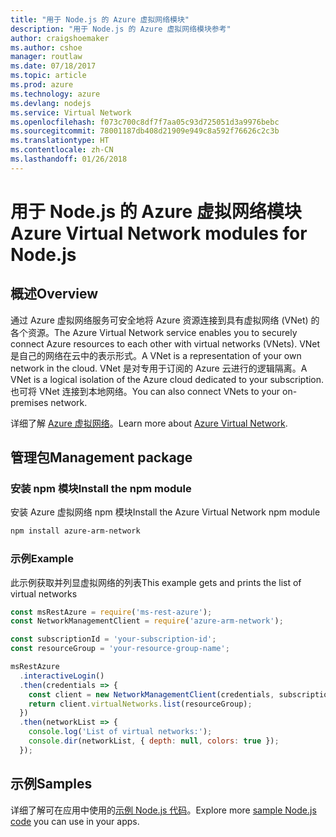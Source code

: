 ```yaml
---
title: "用于 Node.js 的 Azure 虚拟网络模块"
description: "用于 Node.js 的 Azure 虚拟网络模块参考"
author: craigshoemaker
ms.author: cshoe
manager: routlaw
ms.date: 07/18/2017
ms.topic: article
ms.prod: azure
ms.technology: azure
ms.devlang: nodejs
ms.service: Virtual Network
ms.openlocfilehash: f073c700c8df7f7aa05c93d725051d3a9976bebc
ms.sourcegitcommit: 78001187db408d21909e949c8a592f76626c2c3b
ms.translationtype: HT
ms.contentlocale: zh-CN
ms.lasthandoff: 01/26/2018
---
```

# <a name="azure-virtual-network-modules-for-nodejs"></a><span data-ttu-id="2c2b1-103">用于 Node.js 的 Azure 虚拟网络模块</span><span class="sxs-lookup"><span data-stu-id="2c2b1-103">Azure Virtual Network modules for Node.js</span></span>

## <a name="overview"></a><span data-ttu-id="2c2b1-104">概述</span><span class="sxs-lookup"><span data-stu-id="2c2b1-104">Overview</span></span>

<span data-ttu-id="2c2b1-105">通过 Azure 虚拟网络服务可安全地将 Azure 资源连接到具有虚拟网络 (VNet) 的各个资源。</span><span class="sxs-lookup"><span data-stu-id="2c2b1-105">The Azure Virtual Network service enables you to securely connect Azure resources to each other with virtual networks (VNets).</span></span> <span data-ttu-id="2c2b1-106">VNet 是自己的网络在云中的表示形式。</span><span class="sxs-lookup"><span data-stu-id="2c2b1-106">A VNet is a representation of your own network in the cloud.</span></span> <span data-ttu-id="2c2b1-107">VNet 是对专用于订阅的 Azure 云进行的逻辑隔离。</span><span class="sxs-lookup"><span data-stu-id="2c2b1-107">A VNet is a logical isolation of the Azure cloud dedicated to your subscription.</span></span> <span data-ttu-id="2c2b1-108">也可将 VNet 连接到本地网络。</span><span class="sxs-lookup"><span data-stu-id="2c2b1-108">You can also connect VNets to your on-premises network.</span></span>

<span data-ttu-id="2c2b1-109">详细了解 [Azure 虚拟网络](https://docs.microsoft.com/azure/virtual-network/virtual-networks-overview)。</span><span class="sxs-lookup"><span data-stu-id="2c2b1-109">Learn more about [Azure Virtual Network](https://docs.microsoft.com/azure/virtual-network/virtual-networks-overview).</span></span>

## <a name="management-package"></a><span data-ttu-id="2c2b1-110">管理包</span><span class="sxs-lookup"><span data-stu-id="2c2b1-110">Management package</span></span>

### <a name="install-the-npm-module"></a><span data-ttu-id="2c2b1-111">安装 npm 模块</span><span class="sxs-lookup"><span data-stu-id="2c2b1-111">Install the npm module</span></span>

<span data-ttu-id="2c2b1-112">安装 Azure 虚拟网络 npm 模块</span><span class="sxs-lookup"><span data-stu-id="2c2b1-112">Install the Azure Virtual Network npm module</span></span>

```bash
npm install azure-arm-network
```

### <a name="example"></a><span data-ttu-id="2c2b1-113">示例</span><span class="sxs-lookup"><span data-stu-id="2c2b1-113">Example</span></span>

<span data-ttu-id="2c2b1-114">此示例获取并列显虚拟网络的列表</span><span class="sxs-lookup"><span data-stu-id="2c2b1-114">This example gets and prints the list of virtual networks</span></span>

```javascript
const msRestAzure = require('ms-rest-azure');
const NetworkManagementClient = require('azure-arm-network');

const subscriptionId = 'your-subscription-id';
const resourceGroup = 'your-resource-group-name';

msRestAzure
  .interactiveLogin()
  .then(credentials => {
    const client = new NetworkManagementClient(credentials, subscriptionId);
    return client.virtualNetworks.list(resourceGroup);
  })
  .then(networkList => {
    console.log('List of virtual networks:');
    console.dir(networkList, { depth: null, colors: true });
  });

```

## <a name="samples"></a><span data-ttu-id="2c2b1-115">示例</span><span class="sxs-lookup"><span data-stu-id="2c2b1-115">Samples</span></span>

<span data-ttu-id="2c2b1-116">详细了解可在应用中使用的[示例 Node.js 代码](https://azure.microsoft.com/resources/samples/?platform=nodejs)。</span><span class="sxs-lookup"><span data-stu-id="2c2b1-116">Explore more [sample Node.js code](https://azure.microsoft.com/resources/samples/?platform=nodejs) you can use in your apps.</span></span>
